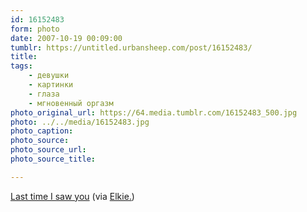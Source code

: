 ```yaml
---
id: 16152483
form: photo
date: 2007-10-19 00:09:00
tumblr: https://untitled.urbansheep.com/post/16152483/
title:
tags:
    - девушки
    - картинки
    - глаза
    - мгновенный оргазм
photo_original_url: https://64.media.tumblr.com/16152483_500.jpg
photo: ../../media/16152483.jpg
photo_caption:
photo_source:
photo_source_url:
photo_source_title:

---
```


<p><a href="http://www.flickr.com/photos/akkie_kakkie/976542360/">Last time I saw you</a> (via <a href="http://flickr.com/photos/akkie_kakkie">Elkie.</a>)</p>
